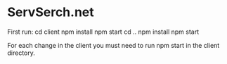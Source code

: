 # ServSerch.net

First run:
cd client
npm install
npm start
cd ..
npm install
npm start

For each change in the client you must need to run npm start in the client directory.
